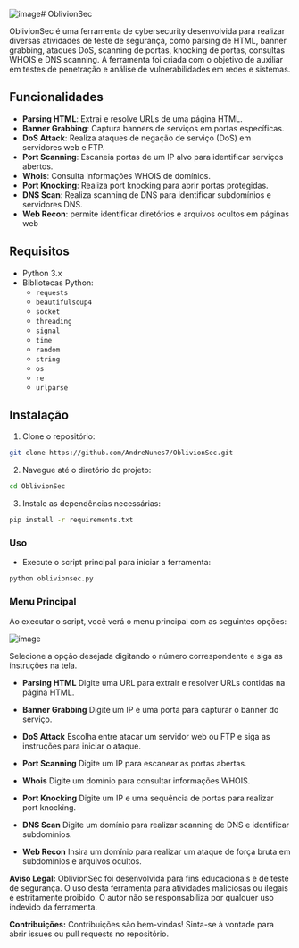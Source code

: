 ![image](https://github.com/user-attachments/assets/07a6d7c6-d831-4f81-bfdc-e8ac2cb6e4a1)# OblivionSec

OblivionSec é uma ferramenta de cybersecurity desenvolvida para realizar diversas atividades de teste de segurança, como parsing de HTML, banner grabbing, ataques DoS, scanning de portas, knocking de portas, consultas WHOIS e DNS scanning. A ferramenta foi criada com o objetivo de auxiliar em testes de penetração e análise de vulnerabilidades em redes e sistemas.

## Funcionalidades

- **Parsing HTML**: Extrai e resolve URLs de uma página HTML.
- **Banner Grabbing**: Captura banners de serviços em portas específicas.
- **DoS Attack**: Realiza ataques de negação de serviço (DoS) em servidores web e FTP.
- **Port Scanning**: Escaneia portas de um IP alvo para identificar serviços abertos.
- **Whois**: Consulta informações WHOIS de domínios.
- **Port Knocking**: Realiza port knocking para abrir portas protegidas.
- **DNS Scan**: Realiza scanning de DNS para identificar subdomínios e servidores DNS.
- **Web Recon**: permite identificar diretórios e arquivos ocultos em páginas web

## Requisitos

- Python 3.x
- Bibliotecas Python:
  - `requests`
  - `beautifulsoup4`
  - `socket`
  - `threading`
  - `signal`
  - `time`
  - `random`
  - `string`
  - `os`
  - `re`
  - `urlparse`

## Instalação

1. Clone o repositório:

```bash
git clone https://github.com/AndreNunes7/OblivionSec.git
````

2. Navegue até o diretório do projeto:
``` bash
cd OblivionSec
```

3. Instale as dependências necessárias:
``` bash
pip install -r requirements.txt
```

### Uso
- Execute o script principal para iniciar a ferramenta:
``` bash
python oblivionsec.py
``` 

### Menu Principal

Ao executar o script, você verá o menu principal com as seguintes opções:


![image](https://github.com/user-attachments/assets/45865a2a-9679-4ad5-988e-38b60488b6be)


Selecione a opção desejada digitando o número correspondente e siga as instruções na tela.

- **Parsing HTML**
  Digite uma URL para extrair e resolver URLs contidas na página HTML.

- **Banner Grabbing**
  Digite um IP e uma porta para capturar o banner do serviço.

- **DoS Attack**
  Escolha entre atacar um servidor web ou FTP e siga as instruções para iniciar o ataque.

- **Port Scanning**
  Digite um IP para escanear as portas abertas.

- **Whois**
  Digite um domínio para consultar informações WHOIS.

- **Port Knocking**
  Digite um IP e uma sequência de portas para realizar port knocking.

- **DNS Scan**
  Digite um domínio para realizar scanning de DNS e identificar subdomínios.

- **Web Recon**
  Insira um domínio para realizar um ataque de força bruta em subdomínios e arquivos ocultos.










**Aviso Legal:** OblivionSec foi desenvolvida para fins educacionais e de teste de segurança. O uso desta ferramenta para atividades maliciosas ou ilegais é estritamente proibido. O autor não se responsabiliza por qualquer uso indevido da ferramenta.



**Contribuições:** Contribuições são bem-vindas! Sinta-se à vontade para abrir issues ou pull requests no repositório.

